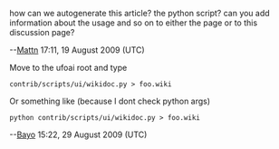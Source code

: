 how can we autogenerate this article? the python script? can you add
information about the usage and so on to either the page or to this
discussion page?


--[Mattn](User:Mattn "wikilink") 17:11, 19 August 2009 (UTC)

Move to the ufoai root and type

`contrib/scripts/ui/wikidoc.py > foo.wiki`

Or something like (because I dont check python args)

`python contrib/scripts/ui/wikidoc.py > foo.wiki`


--[Bayo](User:Bayo "wikilink") 15:22, 29 August 2009 (UTC)